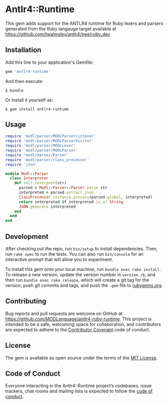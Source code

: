 # Antlr4::Runtime

This gem adds support for the ANTLR4 runtime for Ruby lexers and parsers generated from the Ruby langauge 
target available at https://github.com/twalmsley/antlr4/tree/ruby_dev
## Installation

Add this line to your application's Gemfile:

```ruby
gem 'antlr4-runtime'
```

And then execute:

    $ bundle

Or install it yourself as:

    $ gem install antlr4-runtime

## Usage

```ruby
require 'modl/parser/MODLParserListener'
require 'modl/parser/MODLParserVisitor'
require 'modl/parser/MODLLexer'
require 'modl/parser/MODLParser'
require 'modl/parser/Parser'
require 'modl/parser/class_processor'
require 'json'

module Modl::Parser
  class Interpreter
    def self.interpret(str)
      parsed = Modl::Parser::Parser.parse str
      interpreted = parsed.extract_json
      ClassProcessor.instance.process(parsed.global, interpreted)
      return interpreted if interpreted.is_a? String
      JSON.generate interpreted
    end
  end
end
```

## Development

After checking out the repo, run `bin/setup` to install dependencies. Then, run `rake spec` to run the tests. You can also run `bin/console` for an interactive prompt that will allow you to experiment.

To install this gem onto your local machine, run `bundle exec rake install`. To release a new version, update the version number in `version.rb`, and then run `bundle exec rake release`, which will create a git tag for the version, push git commits and tags, and push the `.gem` file to [rubygems.org](https://rubygems.org).

## Contributing

Bug reports and pull requests are welcome on GitHub at https://github.com/MODLanguage/antlr4-ruby-runtime. This project is intended to be a safe, welcoming space for collaboration, and contributors are expected to adhere to the [Contributor Covenant](http://contributor-covenant.org) code of conduct.

## License

The gem is available as open source under the terms of the [MIT License](https://opensource.org/licenses/MIT).

## Code of Conduct

Everyone interacting in the Antlr4::Runtime project’s codebases, issue trackers, chat rooms and mailing lists is expected to follow the [code of conduct](https://github.com/[USERNAME]/antlr4-runtime/blob/master/CODE_OF_CONDUCT.md).
